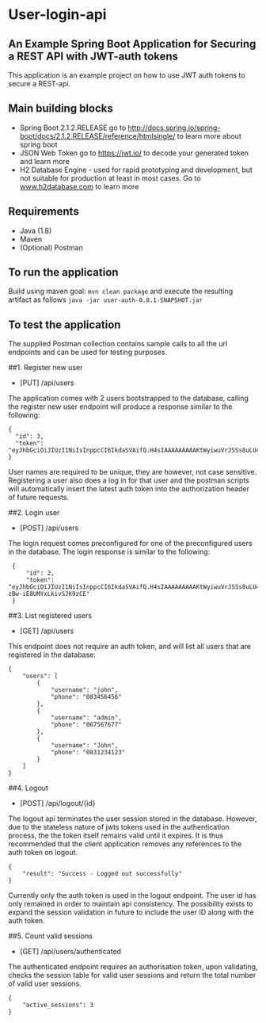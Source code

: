 # User-login-api
## An Example Spring Boot Application for Securing a REST API with JWT-auth tokens

This application is an example project on how to use JWT auth tokens to secure a REST-api. 

## Main building blocks
 * Spring Boot 2.1.2.RELEASE go to http://docs.spring.io/spring-boot/docs/2.1.2.RELEASE/reference/htmlsingle/ to learn more about spring boot
 * JSON Web Token go to https://jwt.io/ to decode your generated token and learn more
 * H2 Database Engine - used for rapid prototyping and development, but not suitable for production at least in most cases. Go to www.h2database.com to learn more

## Requirements
* Java (1.8)
* Maven
* (Optional) Postman

## To run the application
Build using maven goal: `mvn clean package` and execute the resulting artifact as follows `java -jar user-auth-0.0.1-SNAPSHOT.jar`

## To test the application
The supplied Postman collection contains sample calls to all the url endpoints and can be used for testing purposes.

##1. Register new user
* [PUT] /api/users

The application comes with 2 users bootstrapped to the database, calling the register new user endpoint will produce 
a response similar to the following:
 
    {
      "id": 3,
      "token": "eyJhbGciOiJIUzI1NiIsInppcCI6IkdaSVAifQ.H4sIAAAAAAAAAKtWyiwuVrJSSs8uLU4tSizIVNJRykwsUbIyNDUxNzMwMjMx1FFKrSiAC1gYAQVAavMSc1OBGr3yM_KUagHKJWkqRwAAAA.8gqyjqJduU79T0IExczeyOVqlJemsBocbu7fcDdIlIo"
    }

User names are required to be unique, they are however, not case sensitive. 
Registering a user also does a log in for that user and the postman scripts will automatically insert the latest auth 
token into the authorization header of future requests. 


##2. Login user
* [POST] /api/users

The login request comes preconfigured for one of the preconfigured users in the database. The login response is similar to the following: 

     {
         "id": 2,
         "token": "eyJhbGciOiJIUzI1NiIsInppcCI6IkdaSVAifQ.H4sIAAAAAAAAAKtWyiwuVrJSSs8uLU4tSizIVNJRykwsUbIyNDUxNzMwNjAw01FKrSiACxhaAAVAavMSc1OBGhNTcjPzlGoBoT68n0gAAAA.GO5GP8VemUX0RkoWelXK-zBw-iE8UMYxLkivSJK9zCE"
     }
     
##3. List registered users
* [GET] /api/users

This endpoint does not require an auth token, and will list all users that are registered in the database:

    
    {
        "users": [
            {
                "username": "john",
                "phone": "083456456"
            },
            {
                "username": "admin",
                "phone": "067567677"
            },
            {
                "username": "John",
                "phone": "0831234123"
            }
        ]
    }
    
##4. Logout
* [POST] /api/logout/{id}

The logout api terminates the user session stored in the database. However, due to the stateless nature of jwts tokens used
in the authentication process, the the token itself remains valid until it expires. It is thus recommended that the client
application removes any references to the auth token on logout. 
              
    {
        "result": "Success - Logged out successfully"
    }

Currently only the auth token is used in the logout endpoint. The user id has only remained in order to maintain api consistency.
The possibility exists to expand the session validation in future to include the user ID along with the auth token.  

##5. Count valid sessions
* [GET] /api/users/authenticated

The authenticated endpoint requires an authorisation token, upon validating, checks the session table for valid user sessions 
and return the total number of valid user sessions. 

    {
        "active_sessions": 3
    }
